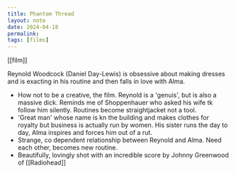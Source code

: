 ```yaml
---
title: Phantom Thread
layout: note
date: 2024-04-18
permalink:
tags: [films]
---
```


[[film]]

Reynold Woodcock (Daniel Day-Lewis) is obsessive about making dresses and is exacting in his routine and then falls in love with Alma.

- How not to be a creative, the film. Reynold is a 'genuis', but is also a massive dick. Reminds me of Shoppenhauer who asked his wife tk follow him silently. Routines become straightjacket not a tool.
- 'Great man' whose name is kn the building and makes clothes for royalty but business is actually run by women. His sister runs the day to day, Alma inspires and forces him out of a rut.
- Strange, co dependent relationship between Reynold and Alma. Need each other, becomes new routine.
- Beautifully, lovingly shot with an incredible score by Johnny Greenwood of [[Radiohead]]